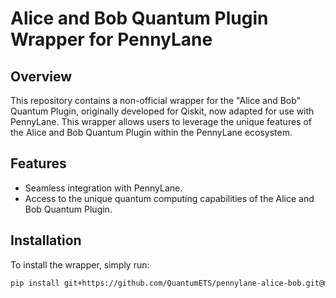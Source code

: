# Alice and Bob Quantum Plugin Wrapper for PennyLane

## Overview
This repository contains a non-official wrapper for the "Alice and Bob" Quantum Plugin, originally developed for Qiskit, now adapted for use with PennyLane. This wrapper allows users to leverage the unique features of the Alice and Bob Quantum Plugin within the PennyLane ecosystem.

## Features
- Seamless integration with PennyLane.
- Access to the unique quantum computing capabilities of the Alice and Bob Quantum Plugin.

## Installation
To install the wrapper, simply run:
```bash
pip install git+https://github.com/QuantumETS/pennylane-alice-bob.git@master
```

